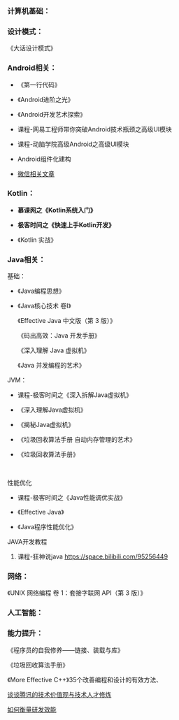 ### 计算机基础：



### 设计模式：

   《大话设计模式》



### Android相关：

- 《第一行代码》

- 《Android进阶之光》

- 《Android开发艺术探索》

- 课程-网易工程师带你突破Android技术瓶颈之高级UI模块

- 课程-动脑学院高级Android之高级UI模块

- Android组件化建构

- [微信相关文章](https://github.com/WeMobileDev/article)

  

### Kotlin：

- **慕课网之《Kotlin系统入门》**

- **极客时间之《快速上手Kotlin开发》**

- 《Kotlin 实战》

  

### Java相关：

   基础：

   -   《Java编程思想》

   -   《Java核心技术 卷I》

       《Effective Java 中文版（第 3 版）》
       
       《码出高效：Java 开发手册》
       
       《深入理解 Java 虚拟机》
       
       《Java 并发编程的艺术》
       
       

   JVM：

   - 课程-极客时间之《深入拆解Java虚拟机》

  - 《深入理解Java虚拟机》

  - 《揭秘Java虚拟机》

  - 《垃圾回收算法手册 自动内存管理的艺术》

  -  《垃圾回收算法手册》

​    

  性能优化

  - 课程-极客时间之《Java性能调优实战》

  - 《Effective Java》

  - 《Java程序性能优化》

    

  JAVA开发教程

1. 课程-狂神说java   https://space.bilibili.com/95256449



### 网络：

  《UNIX 网络编程 卷 1：套接字联网 API（第 3 版）》



### 人工智能：





### 能力提升：

 《程序员的自我修养——链接、装载与库》

  《垃圾回收算法手册》

  《More Effective C++》35个改善编程和设计的有效方法、

   [谈谈腾讯的技术价值观与技术人才修炼](https://mp.weixin.qq.com/s/Vn0eKvY5AU1DEOrxbOxABQ)

  [如何衡量研发效能](https://mp.weixin.qq.com/s/vfhqRxLnHJz_ii2zhXofuA)



